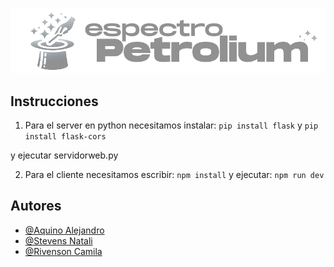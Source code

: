 ![Logo](./client/public/logo_dm.png)

## Instrucciones
1. Para el server en python necesitamos instalar: 
`pip install flask` y 
`pip install flask-cors`

y ejecutar servidorweb.py


2. Para el cliente necesitamos escribir: 
`npm install`
   y ejecutar:
`npm run dev`
## Autores

- [@Aquino Alejandro](https://www.github.com/aquinoalejandro)
- [@Stevens Natali](https://www.github.com/solchuuxx)
- [@Rivenson Camila](https://www.github.com/cami-js)




